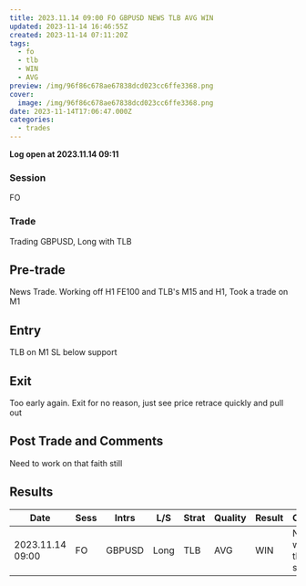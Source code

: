 ```yaml
---
title: 2023.11.14 09:00 FO GBPUSD NEWS TLB AVG WIN
updated: 2023-11-14 16:46:55Z
created: 2023-11-14 07:11:20Z
tags:
  - fo
  - tlb
  - WIN
  - AVG
preview: /img/96f86c678ae67838dcd023cc6ffe3368.png
cover:
  image: /img/96f86c678ae67838dcd023cc6ffe3368.png
date: 2023-11-14T17:06:47.000Z
categories:
  - trades
---
```


**Log open at 2023.11.14 09:11**
### Session
FO
### Trade
Trading GBPUSD, Long with TLB
## Pre-trade
News Trade. Working off H1 FE100 and TLB&#x27;s M15 and H1, Took a trade on M1
## Entry
TLB on M1 SL below support
## Exit
Too early again. Exit for no reason, just see price retrace quickly and pull out
## Post Trade and Comments
Need to work on that faith still
## Results

| Date | Sess | Intrs | L/S | Strat | Quality | Result | Comments | URL  | R | Risk% |
|--|--|--|--|--|--|--|--|--|--|--|
| 2023.11.14 09:00 | FO | GBPUSD | Long | TLB |AVG | WIN | Need to work on that faith still | https://www.mql5.com/en/charts/18522812/gbpusd-m1-ftmo-s-r | 0.9 | 0.5 |